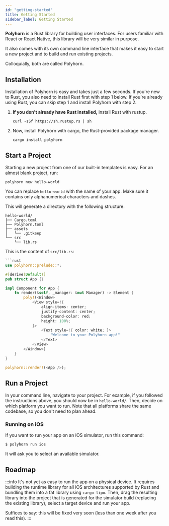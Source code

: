 ```yaml
---
id: "getting-started"
title: Getting Started
sidebar_label: Getting Started
---
```


**Polyhorn** is a Rust library for building user interfaces. For users familiar
with React or React Native, this library will be very similar in purpose.

It also comes with its own command line interface that makes it easy to start a
new project and to build and run existing projects.

Colloquially, both are called Polyhorn.

## Installation

Installation of Polyhorn is easy and takes just a few seconds. If you're new to
Rust, you also need to install Rust first with step 1 below. If you're already
using Rust, you can skip step 1 and install Polyhorn with step 2.

1. **If you don't already have Rust installed,** install Rust with rustup.
   ```shell
   curl -sSf https://sh.rustup.rs | sh
   ```
2. Now, install Polyhorn with cargo, the Rust-provided package manager.
   ```shell
   cargo install polyhorn
   ```

## Start a Project

Starting a new project from one of our built-in templates is easy. For an
almost blank project, run:

```shell
polyhorn new hello-world
```

You can replace `hello-world` with the name of your app. Make sure it contains
only alphanumerical characters and dashes.

This will generate a directory with the following structure:

```k
hello-world/
├── Cargo.toml
├── Polyhorn.toml
├── assets
│   └── .gitkeep
└── src
    └── lib.rs
```

This is the content of `src/lib.rs`:

```rust
```rust
use polyhorn::prelude::*;

#[derive(Default)]
pub struct App {}

impl Component for App {
    fn render(&self, _manager: &mut Manager) -> Element {
        poly!(<Window>
            <View style=!{
                align-items: center;
                justify-content: center;
                background-color: red;
                height: 100%;
            }>
                <Text style=!{ color: white; }>
                    "Welcome to your Polyhorn app!"
                </Text>
            </View>
        </Window>)
    }
}

polyhorn::render!(<App />);
```

## Run a Project

In your command line, navigate to your project. For example, if you followed the
instructions above, you should now be in ```hello-world/```. Then, decide on
which platform you want to run. Note that all platforms share the same codebase,
so you don't need to plan ahead.

### Running on iOS

If you want to run your app on an iOS simulator, run this command:

```shell
$ polyhorn run ios
```

It will ask you to select an available simulator.

## Roadmap

:::info
It's not yet as easy to run the app on a physical device. It requires
building the runtime library for all iOS architectures supported by Rust and
bundling them into a fat library using `cargo-lipo`. Then, drag the resulting
library into the project that is generated for the simulator build (replacing
the existing library), select a target device and run your app.

Suffices to say: this will be fixed very soon (less than one week after you
read this).
:::

